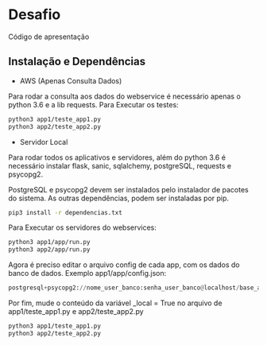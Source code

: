 # Desafio
Código de apresentação

## Instalação e Dependências

- AWS (Apenas Consulta Dados)

Para rodar a consulta aos dados do webservice é necessário apenas
o python 3.6 e a lib requests.
Para Executar os testes:

```sh
python3 app1/teste_app1.py
python3 app2/teste_app2.py
```


- Servidor Local

Para rodar todos os aplicativos e servidores, além do python 3.6 
é necessário instalar flask, sanic, sqlalchemy, postgreSQL, requests e psycopg2.

PostgreSQL e psycopg2 devem ser instalados pelo instalador de pacotes do sistema.
As outras dependências, podem ser instaladas por pip.

```sh
pip3 install -r dependencias.txt
```

Para Executar os servidores do webservices:

```sh
python3 app1/app/run.py
python3 app2/app/run.py
```

Agora é preciso editar o arquivo config de cada app,
com os dados do banco de dados.
Exemplo app1/app/config.json: 

```python
postgresql+psycopg2://nome_user_banco:senha_user_banco@localhost/base_a
```

Por fim, mude o conteúdo da variável _local = True
no arquivo de app1/teste_app1.py e app2/teste_app2.py 


```sh
python3 app1/teste_app1.py
python3 app2/teste_app2.py
```